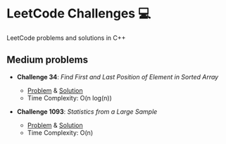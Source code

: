 # LeetCode Challenges 💻
LeetCode problems and solutions in C++

## Medium problems
- **Challenge 34**: *Find First and Last Position of Element in Sorted Array*
  - [Problem](https://leetcode.com/problems/find-first-and-last-position-of-element-in-sorted-array/) & [Solution](https://github.com/matuneville/LeetCode-challenges/blob/main/FindFirstAndLastPositionFfElementinSortedArray.cpp)
  - Time Complexity: O(n log(n))

- **Challenge 1093**: *Statistics from a Large Sample*
  - [Problem](https://leetcode.com/problems/statistics-from-a-large-sample) & [Solution](https://github.com/matuneville/LeetCode-challenges/blob/main/StatisticsFromALargeSample.cpp)
  - Time Complexity: O(n)

